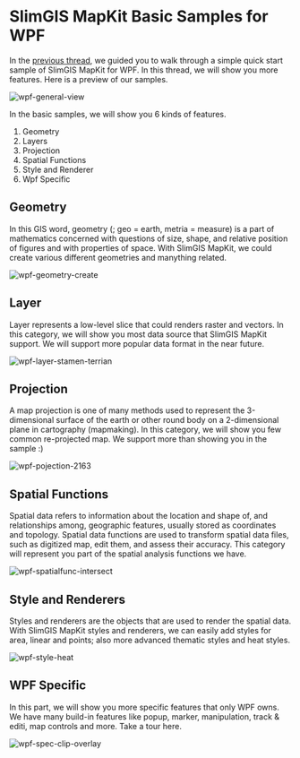 # SlimGIS MapKit Basic Samples for WPF

In the [previous thread](https://github.com/SlimGIS/QuickstartSampleForWPF), we guided you to walk through a simple quick start sample of SlimGIS MapKit for WPF. In this thread, we will show you more features. Here is a preview of our samples.

![wpf-general-view](http://p1.bqimg.com/567571/3d752e1f8c1a37f1.png)

In the basic samples, we will show you 6 kinds of features.

1. Geometry
2. Layers
3. Projection
4. Spatial Functions
5. Style and Renderer
6. Wpf Specific

## Geometry
In this GIS word, geometry (; geo = earth, metria = measure) is a part of mathematics concerned with questions of size, shape, and relative position of figures and with properties of space. With SlimGIS MapKit, we could create various different geometries and manything related.

![wpf-geometry-create](http://p1.bpimg.com/567571/1e3187fca478a65a.png)

## Layer
Layer represents a low-level slice that could renders raster and vectors. In this category, we will show you most data source that SlimGIS MapKit support. We will support more popular data format in the near future.

![wpf-layer-stamen-terrian](http://p1.bqimg.com/567571/742a057701f8600e.png)

## Projection
A map projection is one of many methods used to represent the 3-dimensional surface of the earth or other round body on a 2-dimensional plane in cartography (mapmaking). In this category, we will show you few common re-projected map. We support more than showing you in the sample :)

![wpf-pojection-2163](http://p1.bpimg.com/567571/6ac7e461de2b35ec.png)

## Spatial Functions
Spatial data refers to information about the location and shape of, and relationships among, geographic features, usually stored as coordinates and topology. Spatial data functions are used to transform spatial data files, such as digitized map, edit them, and assess their accuracy. This category will represent you part of the spatial analysis functions we have.

![wpf-spatialfunc-intersect](http://p1.bqimg.com/567571/b8652af2e485ff7b.png)

## Style and Renderers
Styles and renderers are the objects that are used to render the spatial data. With SlimGIS MapKit styles and renderers, we can easily add styles for area, linear and points; also more advanced thematic styles and heat styles.

![wpf-style-heat](http://p1.bqimg.com/567571/e65ff33074acfc13.png)

## WPF Specific
In this part, we will show you more specific features that only WPF owns. We have many build-in features like popup, marker, manipulation, track & editi, map controls and more. Take a tour here.

![wpf-spec-clip-overlay](http://p1.bqimg.com/567571/af8291765fc15b19.png)
